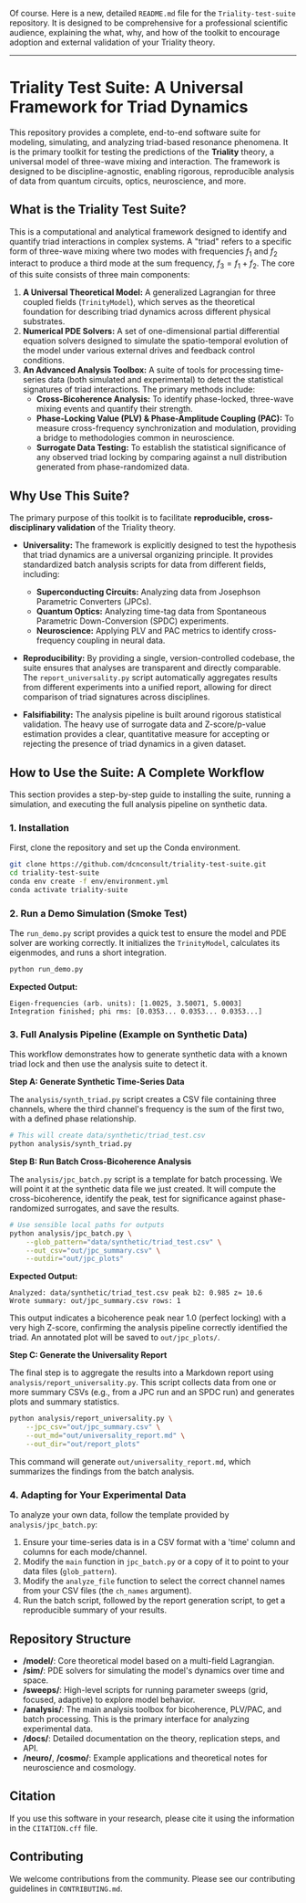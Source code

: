 Of course. Here is a new, detailed `README.md` file for the `Triality-test-suite` repository. It is designed to be comprehensive for a professional scientific audience, explaining the what, why, and how of the toolkit to encourage adoption and external validation of your Triality theory.

-----

# Triality Test Suite: A Universal Framework for Triad Dynamics

This repository provides a complete, end-to-end software suite for modeling, simulating, and analyzing triad-based resonance phenomena. It is the primary toolkit for testing the predictions of the **Triality** theory, a universal model of three-wave mixing and interaction. The framework is designed to be discipline-agnostic, enabling rigorous, reproducible analysis of data from quantum circuits, optics, neuroscience, and more.

[](https://www.google.com/search?q=https://github.com/dcnconsult/triality-test-suite/actions/workflows/ci.yml)
[](https://opensource.org/licenses/MIT)

## What is the Triality Test Suite?

This is a computational and analytical framework designed to identify and quantify triad interactions in complex systems. A "triad" refers to a specific form of three-wave mixing where two modes with frequencies $f_1$ and $f_2$ interact to produce a third mode at the sum frequency, $f_3 = f_1 + f_2$. The core of this suite consists of three main components:

1.  **A Universal Theoretical Model:** A generalized Lagrangian for three coupled fields (`TrinityModel`), which serves as the theoretical foundation for describing triad dynamics across different physical substrates.
2.  **Numerical PDE Solvers:** A set of one-dimensional partial differential equation solvers designed to simulate the spatio-temporal evolution of the model under various external drives and feedback control conditions.
3.  **An Advanced Analysis Toolbox:** A suite of tools for processing time-series data (both simulated and experimental) to detect the statistical signatures of triad interactions. The primary methods include:
      * **Cross-Bicoherence Analysis:** To identify phase-locked, three-wave mixing events and quantify their strength.
      * **Phase-Locking Value (PLV) & Phase-Amplitude Coupling (PAC):** To measure cross-frequency synchronization and modulation, providing a bridge to methodologies common in neuroscience.
      * **Surrogate Data Testing:** To establish the statistical significance of any observed triad locking by comparing against a null distribution generated from phase-randomized data.

## Why Use This Suite?

The primary purpose of this toolkit is to facilitate **reproducible, cross-disciplinary validation** of the Triality theory.

  * **Universality:** The framework is explicitly designed to test the hypothesis that triad dynamics are a universal organizing principle. It provides standardized batch analysis scripts for data from different fields, including:

      * **Superconducting Circuits:** Analyzing data from Josephson Parametric Converters (JPCs).
      * **Quantum Optics:** Analyzing time-tag data from Spontaneous Parametric Down-Conversion (SPDC) experiments.
      * **Neuroscience:** Applying PLV and PAC metrics to identify cross-frequency coupling in neural data.

  * **Reproducibility:** By providing a single, version-controlled codebase, the suite ensures that analyses are transparent and directly comparable. The `report_universality.py` script automatically aggregates results from different experiments into a unified report, allowing for direct comparison of triad signatures across disciplines.

  * **Falsifiability:** The analysis pipeline is built around rigorous statistical validation. The heavy use of surrogate data and Z-score/p-value estimation provides a clear, quantitative measure for accepting or rejecting the presence of triad dynamics in a given dataset.

## How to Use the Suite: A Complete Workflow

This section provides a step-by-step guide to installing the suite, running a simulation, and executing the full analysis pipeline on synthetic data.

### 1\. Installation

First, clone the repository and set up the Conda environment.

```bash
git clone https://github.com/dcnconsult/triality-test-suite.git
cd triality-test-suite
conda env create -f env/environment.yml
conda activate triality-suite
```

### 2\. Run a Demo Simulation (Smoke Test)

The `run_demo.py` script provides a quick test to ensure the model and PDE solver are working correctly. It initializes the `TrinityModel`, calculates its eigenmodes, and runs a short integration.

```bash
python run_demo.py
```

**Expected Output:**

```
Eigen-frequencies (arb. units): [1.0025, 3.50071, 5.0003]
Integration finished; phi rms: [0.0353... 0.0353... 0.0353...]
```

### 3\. Full Analysis Pipeline (Example on Synthetic Data)

This workflow demonstrates how to generate synthetic data with a known triad lock and then use the analysis suite to detect it.

**Step A: Generate Synthetic Time-Series Data**

The `analysis/synth_triad.py` script creates a CSV file containing three channels, where the third channel's frequency is the sum of the first two, with a defined phase relationship.

```bash
# This will create data/synthetic/triad_test.csv
python analysis/synth_triad.py
```

**Step B: Run Batch Cross-Bicoherence Analysis**

The `analysis/jpc_batch.py` script is a template for batch processing. We will point it at the synthetic data file we just created. It will compute the cross-bicoherence, identify the peak, test for significance against phase-randomized surrogates, and save the results.

```bash
# Use sensible local paths for outputs
python analysis/jpc_batch.py \
    --glob_pattern="data/synthetic/triad_test.csv" \
    --out_csv="out/jpc_summary.csv" \
    --outdir="out/jpc_plots"
```

**Expected Output:**

```
Analyzed: data/synthetic/triad_test.csv peak b2: 0.985 z≈ 10.6
Wrote summary: out/jpc_summary.csv rows: 1
```

This output indicates a bicoherence peak near 1.0 (perfect locking) with a very high Z-score, confirming the analysis pipeline correctly identified the triad. An annotated plot will be saved to `out/jpc_plots/`.

**Step C: Generate the Universality Report**

The final step is to aggregate the results into a Markdown report using `analysis/report_universality.py`. This script collects data from one or more summary CSVs (e.g., from a JPC run and an SPDC run) and generates plots and summary statistics.

```bash
python analysis/report_universality.py \
    --jpc_csv="out/jpc_summary.csv" \
    --out_md="out/universality_report.md" \
    --out_dir="out/report_plots"
```

This command will generate `out/universality_report.md`, which summarizes the findings from the batch analysis.

### 4\. Adapting for Your Experimental Data

To analyze your own data, follow the template provided by `analysis/jpc_batch.py`:

1.  Ensure your time-series data is in a CSV format with a 'time' column and columns for each mode/channel.
2.  Modify the `main` function in `jpc_batch.py` or a copy of it to point to your data files (`glob_pattern`).
3.  Modify the `analyze_file` function to select the correct channel names from your CSV files (the `ch_names` argument).
4.  Run the batch script, followed by the report generation script, to get a reproducible summary of your results.

## Repository Structure

  * **/model/**: Core theoretical model based on a multi-field Lagrangian.
  * **/sim/**: PDE solvers for simulating the model's dynamics over time and space.
  * **/sweeps/**: High-level scripts for running parameter sweeps (grid, focused, adaptive) to explore model behavior.
  * **/analysis/**: The main analysis toolbox for bicoherence, PLV/PAC, and batch processing. This is the primary interface for analyzing experimental data.
  * **/docs/**: Detailed documentation on the theory, replication steps, and API.
  * **/neuro/**, **/cosmo/**: Example applications and theoretical notes for neuroscience and cosmology.

## Citation

If you use this software in your research, please cite it using the information in the `CITATION.cff` file.

## Contributing

We welcome contributions from the community. Please see our contributing guidelines in `CONTRIBUTING.md`.